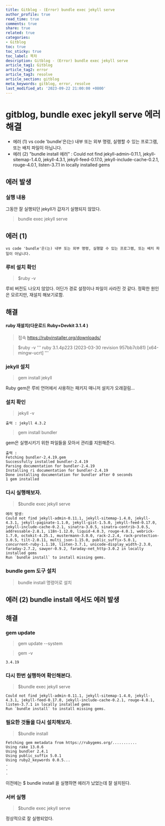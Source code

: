 ```yaml
---
title: Gitblog - (Error) bundle exec jekyll serve
author_profile: true
read_time: true
comments: true
share: true
related: true
categories:
- Gitblog
toc: true
toc_sticky: true
toc_label: 목차
description: Gitblog - (Error) bundle exec jekyll serve
article_tag1: Gitblog
article_tag2: error
article_tag3: resolve
article_section: gitblog
meta_keywords: gitblog, error, resolve
last_modified_at: '2023-09-22 21:00:00 +0800'
---
```


# gitblog, bundle exec jekyll serve 에러 해결
- 에러 (1) vs code 'bundle'은(는) 내부 또는 외부 명령, 실행할 수 있는 프로그램, 또는 배치 파일이 아닙니다.
- 에러 (2) "bundle install 에러" : Could not find jekyll-admin-0.11.1, jekyll-sitemap-1.4.0, jekyll-4.3.1, jekyll-feed-0.17.0, jekyll-include-cache-0.2.1, rouge-4.0.1, listen-3.7.1 in locally installed gems


## 에러 발생

### 실행 내용
그동안 잘 실행되던 jekyll가 갑자기 실행되지 않았다.

> bundle exec jekyll serve

## 에러 (1)
```
vs code 'bundle'은(는) 내부 또는 외부 명령, 실행할 수 있는 프로그램, 또는 배치 파일이 아닙니다.
```

### 루비 설치 확인
> $ruby -v 

루비 버전도 나오지 않았다.
어딘가 경로 설정이나 파일이 사라진 것 같다. 정확한 원인은 모르지만, 재설치 해보기로함.

## 해결

#### ruby 재설치(다운로드 Ruby+Devkit 3.1.4 )
> 접속 https://rubyinstaller.org/downloads/

> $ruby -v
'''
ruby 3.1.4p223 (2023-03-30 revision 957bb7cb81) [x64-mingw-ucrt]
'''

### jekyll 설치
> gem install jekyll

Ruby gem은 루비 언어에서 사용하는 패키지 매니저
설치가 오래걸림...

### 설치 확인
> jekyll -v
```
출력 : jekyll 4.3.2
```

>gem install bundler

gem은 실행시키기 위한 파일들을 모아서 관리를 지원해준다.
```
출력 :
Fetching bundler-2.4.19.gem
Successfully installed bundler-2.4.19
Parsing documentation for bundler-2.4.19
Installing ri documentation for bundler-2.4.19
Done installing documentation for bundler after 0 seconds
1 gem installed
```

### 다시 실행해보자.

> $bundle exec jekyll serve
```
에러 발생:
Could not find jekyll-admin-0.11.1, jekyll-sitemap-1.4.0, jekyll-4.3.1, jekyll-paginate-1.1.0, jekyll-gist-1.5.0, jekyll-feed-0.17.0, jekyll-include-cache-0.2.1, sinatra-3.0.5, sinatra-contrib-3.0.5, addressable-2.8.1, i18n-1.12.0, liquid-4.0.3, rouge-4.0.1, webrick-1.7.0, octokit-4.25.1, mustermann-3.0.0, rack-2.2.4, rack-protection-3.0.5, tilt-2.0.11, multi_json-1.15.0, public_suffix-5.0.1, concurrent-ruby-1.1.10, listen-3.7.1, unicode-display_width-2.3.0, faraday-2.7.2, sawyer-0.9.2, faraday-net_http-3.0.2 in locally installed gems
Run `bundle install` to install missing gems.
```

### bundle gem 도구 설치
> bundle install 명령어로 설치

## 에러 (2) bundle install 에서도 에러 발생

## 해결
### gem update
>  gem update --system

> gem -v
```
3.4.19
```

### 다시 한번 실행하여 확인해본다.

> $bundle exec jekyll serve
```
Could not find jekyll-admin-0.11.1, jekyll-sitemap-1.4.0, jekyll-4.3.1, jekyll-feed-0.17.0, jekyll-include-cache-0.2.1, rouge-4.0.1, listen-3.7.1 in locally installed gems
Run `bundle install` to install missing gems.
```

### 필요한 것들을 다시 설치해보자.
> $bundle install
```
Fetching gem metadata from https://rubygems.org/...........
Using rake 13.0.6
Using bundler 2.4.1
Using public_suffix 5.0.1
Using ruby2_keywords 0.0.5...
.
.
.
```

이전에는 $ bundle install 을 실행하면 에러가 났었는데 잘 설치된다.

### 서버 실행
> $bundle exec jekyll serve

정상적으로 잘 실행되었다.